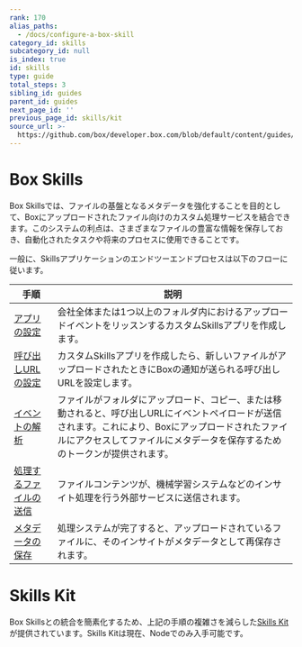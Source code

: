 ```yaml
---
rank: 170
alias_paths:
  - /docs/configure-a-box-skill
category_id: skills
subcategory_id: null
is_index: true
id: skills
type: guide
total_steps: 3
sibling_id: guides
parent_id: guides
next_page_id: ''
previous_page_id: skills/kit
source_url: >-
  https://github.com/box/developer.box.com/blob/default/content/guides/skills/index.md
---
```

# Box Skills

Box Skillsでは、ファイルの基盤となるメタデータを強化することを目的として、Boxにアップロードされたファイル向けのカスタム処理サービスを結合できます。このシステムの利点は、さまざまなファイルの豊富な情報を保存しておき、自動化されたタスクや将来のプロセスに使用できることです。

一般に、Skillsアプリケーションのエンドツーエンドプロセスは以下のフローに従います。

<!-- markdownlint-disable line-length -->

| 手順                                                 | 説明                                                                                                                   |
| -------------------------------------------------- | -------------------------------------------------------------------------------------------------------------------- |
| [アプリの設定](guide://applications/custom-skills/setup) | 会社全体または1つ以上のフォルダ内におけるアップロードイベントをリッスンするカスタムSkillsアプリを作成します。                                                           |
| [呼び出しURLの設定](guide://skills/invocation-url)        | カスタムSkillsアプリを作成したら、新しいファイルがアップロードされたときにBoxの通知が送られる呼び出しURLを設定します。                                                    |
| [イベントの解析](guide://skills/handle/payload)           | ファイルがフォルダにアップロード、コピー、または移動されると、呼び出しURLにイベントペイロードが送信されます。これにより、Boxにアップロードされたファイルにアクセスしてファイルにメタデータを保存するためのトークンが提供されます。 |
| [処理するファイルの送信](guide://skills/examples)             | ファイルコンテンツが、機械学習システムなどのインサイト処理を行う外部サービスに送信されます。                                                                       |
| [メタデータの保存](guide://skills/handle/metadata)         | 処理システムが完了すると、アップロードされているファイルに、そのインサイトがメタデータとして再保存されます。                                                               |

<!-- markdownlint-enable line-length -->

<Message>

# Skills Kit

Box Skillsとの統合を簡素化するため、上記の手順の複雑さを減らした[Skills Kit](guide://skills/kit)が提供されています。Skills Kitは現在、Nodeでのみ入手可能です。

</Message>
